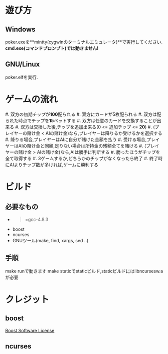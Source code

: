 # 遊び方

## Windows

poker.exeを**mintty(cygwinのターミナルエミュレータ)**で実行してください.
**cmd.exe(コマンドプロンプト)では動きません!**

## GNU/Linux

poker.elfを実行.

# ゲームの流れ

#. 双方の初期チップが**100**配られる
#. 双方にカードが5枚配られる
#. 双方は配られた時点でチップを**15**ベットする
#. 双方は任意のカードを交換することが出来る
#. 双方は交換した後,チップを追加出来る(0 <= 追加チップ <= **20**)
#. (プレイヤーの賭け金 < AIの賭け金)なら,プレイヤーは降りるか受けるかを選択する
#. 降りる場合,プレイヤーはAIに自分が賭けた金額を払う
#. 受ける場合,プレイヤーはAIの賭け金と同額,足りない場合は所持金の残額全てを賭ける
#. (プレイヤーの賭け金 > AIの賭け金)なら,AIは勝手に判断する
#. 勝ったほうがチップを全て取得する
#. 3ゲームするか,どちらかのチップがなくなったら終了
#. 終了時にAIよりチップ数が多ければ,ゲームに勝利する

# ビルド

## 必要なもの

* >=gcc-4.8.3
* boost
* ncurses
* GNUツール(make, find, xargs, sed ..)

## 手順

make runで動きます
make staticでstaticビルド,staticビルドにはlibncursesw.aが必要

# クレジット

## boost

[Boost Software License](http://www.boost.org/users/license.html)

## ncurses

``` {include="ncurses_README"}
```
